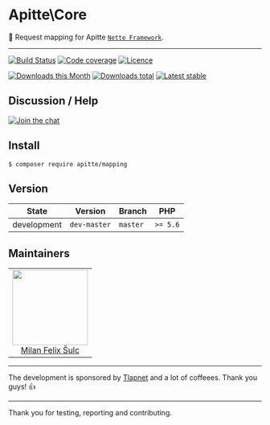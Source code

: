 # Apitte\Core

:pig: Request mapping for Apitte [`Nette Framework`](https://github.com/nette/).

-----

[![Build Status](https://img.shields.io/travis/apitte/mapping.svg?style=flat-square)](https://travis-ci.org/apitte/mapping)
[![Code coverage](https://img.shields.io/coveralls/apitte/mapping.svg?style=flat-square)](https://coveralls.io/r/apitte/mapping)
[![Licence](https://img.shields.io/packagist/l/apitte/mapping.svg?style=flat-square)](https://packagist.org/packages/apitte/mapping)

[![Downloads this Month](https://img.shields.io/packagist/dm/apitte/mapping.svg?style=flat-square)](https://packagist.org/packages/apitte/mapping)
[![Downloads total](https://img.shields.io/packagist/dt/apitte/mapping.svg?style=flat-square)](https://packagist.org/packages/apitte/mapping)
[![Latest stable](https://img.shields.io/packagist/v/apitte/mapping.svg?style=flat-square)](https://packagist.org/packages/apitte/mapping)

## Discussion / Help

[![Join the chat](https://img.shields.io/gitter/room/apitte/apitte.svg?style=flat-square)](http://bit.ly/apittegitter)

## Install

```
$ composer require apitte/mapping
```

## Version

| State       | Version      | Branch   | PHP      |
|-------------|--------------|----------|----------|
| development | `dev-master` | `master` | `>= 5.6` |

## Maintainers

<table>
  <tbody>
    <tr>
      <td align="center">
        <a href="https://github.com/f3l1x">
            <img width="150" height="150" src="https://avatars2.githubusercontent.com/u/538058?v=3&s=150">
        </a>
        </br>
        <a href="https://github.com/f3l1x">Milan Felix Šulc</a>
      </td>
    </tr>
  <tbody>
</table>

-----

The development is sponsored by [Tlapnet](http://www.tlapnet.cz) and a lot of coffeees. Thank you guys! :+1:

-----

Thank you for testing, reporting and contributing.
